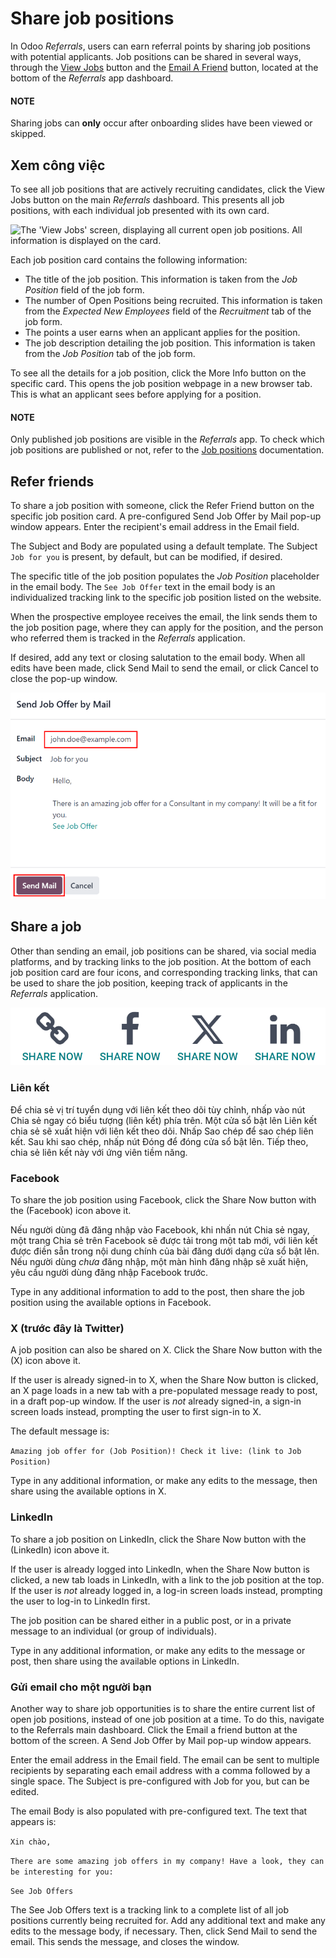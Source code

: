 # Share job positions

In Odoo *Referrals*, users can earn referral points by sharing job positions with potential
applicants. Job positions can be shared in several ways, through the [View Jobs](#referrals-view-jobs) button and the [Email A Friend](#referrals-email-jobs) button, located
at the bottom of the *Referrals* app dashboard.

#### NOTE
Sharing jobs can **only** occur after onboarding slides have been viewed or skipped.

<a id="referrals-view-jobs"></a>

## Xem công việc

To see all job positions that are actively recruiting candidates, click the View Jobs
button on the main *Referrals* dashboard. This presents all job positions, with each individual job
presented with its own card.

![The 'View Jobs' screen, displaying all current open job positions. All information is
displayed on the card.](../../../.gitbook/assets/jobs1.png)

Each job position card contains the following information:

- The title of the job position. This information is taken from the *Job Position* field of the job
  form.
- The number of Open Positions being recruited. This information is taken from the
  *Expected New Employees* field of the *Recruitment* tab of the job form.
- The points a user earns when an applicant applies for the position.
- The job description detailing the job position. This information is taken from the *Job Position*
  tab of the job form.

To see all the details for a job position, click the More Info button on the specific
card. This opens the job position webpage in a new browser tab. This is what an applicant sees
before applying for a position.

#### NOTE
Only published job positions are visible in the *Referrals* app. To check which job positions are
published or not, refer to the [Job positions](applications/hr/recruitment/new_job.md) documentation.

## Refer friends

To share a job position with someone, click the Refer Friend button on the specific job
position card. A pre-configured Send Job Offer by Mail pop-up window appears. Enter the
recipient's email address in the Email field.

The Subject and Body are populated using a default template. The
Subject `Job for you` is present, by default, but can be modified, if desired.

The specific title of the job position populates the *Job Position* placeholder in the email body.
The `See Job Offer` text in the email body is an individualized tracking link to the specific job
position listed on the website.

When the prospective employee receives the email, the link sends them to the job position page,
where they can apply for the position, and the person who referred them is tracked in the
*Referrals* application.

If desired, add any text or closing salutation to the email body. When all edits have been made,
click Send Mail to send the email, or click Cancel to close the pop-up
window.

![Referral email pop-up window with the email message inside it.](../../../.gitbook/assets/email.png)

## Share a job

Other than sending an email, job positions can be shared, via social media platforms, and by
tracking links to the job position. At the bottom of each job position card are four icons, and
corresponding tracking links, that can be used to share the job position, keeping track of
applicants in the *Referrals* application.

![The various sharing icons that appear for each job.](../../../.gitbook/assets/share.png)

### Liên kết

Để chia sẻ vị trí tuyển dụng với liên kết theo dõi tùy chỉnh, nhấp vào nút Chia sẻ ngay có biểu tượng <i class="fa fa-chain"></i> (liên kết) phía trên. Một cửa sổ bật lên Liên kết chia sẻ sẽ xuất hiện với liên kết theo dõi. Nhấp Sao chép để sao chép liên kết. Sau khi sao chép, nhấp nút Đóng để đóng cửa sổ bật lên. Tiếp theo, chia sẻ liên kết này với ứng viên tiềm năng.

### Facebook

To share the job position using Facebook, click the Share Now button with the
<i class="fa fa-facebook"></i> (Facebook) icon above it.

Nếu người dùng đã đăng nhập vào Facebook, khi nhấn nút Chia sẻ ngay, một trang Chia sẻ trên Facebook sẽ được tải trong một tab mới, với liên kết được điền sẵn trong nội dung chính của bài đăng dưới dạng cửa sổ bật lên. Nếu người dùng *chưa* đăng nhập, một màn hình đăng nhập sẽ xuất hiện, yêu cầu người dùng đăng nhập Facebook trước.

Type in any additional information to add to the post, then share the job position using the
available options in Facebook.

### X (trước đây là Twitter)

A job position can also be shared on X. Click the Share Now button with the
(X) icon above it.

If the user is already signed-in to X, when the Share Now button is clicked, an X page
loads in a new tab with a pre-populated message ready to post, in a draft pop-up window. If the user
is *not* already signed-in, a sign-in screen loads instead, prompting the user to first sign-in to
X.

The default message is:

`Amazing job offer for (Job Position)! Check it live: (link to Job Position)`

Type in any additional information, or make any edits to the message, then share using the available
options in X.

### LinkedIn

To share a job position on LinkedIn, click the Share Now button with the
<i class="fa fa-linkedin"></i> (LinkedIn) icon above it.

If the user is already logged into LinkedIn, when the Share Now button is clicked, a new
tab loads in LinkedIn, with a link to the job position at the top. If the user is *not* already
logged in, a log-in screen loads instead, prompting the user to log-in to LinkedIn first.

The job position can be shared either in a public post, or in a private message to an individual (or
group of individuals).

Type in any additional information, or make any edits to the message or post, then share using the
available options in LinkedIn.

<a id="referrals-email-jobs"></a>

### Gửi email cho một người bạn

Another way to share job opportunities is to share the entire current list of open job positions,
instead of one job position at a time. To do this, navigate to the Referrals main
dashboard. Click the Email a friend button at the bottom of the screen. A
Send Job Offer by Mail pop-up window appears.

Enter the email address in the Email field. The email can be sent to multiple
recipients by separating each email address with a comma followed by a single space. The
Subject is pre-configured with Job for you, but can be edited.

The email Body is also populated with pre-configured text. The text that appears is:

`Xin chào,`

`There are some amazing job offers in my company! Have a look, they can be interesting for you:`

`See Job Offers`

The See Job Offers text is a tracking link to a complete list of all job positions
currently being recruited for. Add any additional text and make any edits to the message body, if
necessary. Then, click Send Mail to send the email. This sends the message, and closes
the window.
